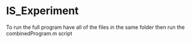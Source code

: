 # IS_Experiment

To run the full program have all of the files in the same folder then run the combinedProgram.m script
